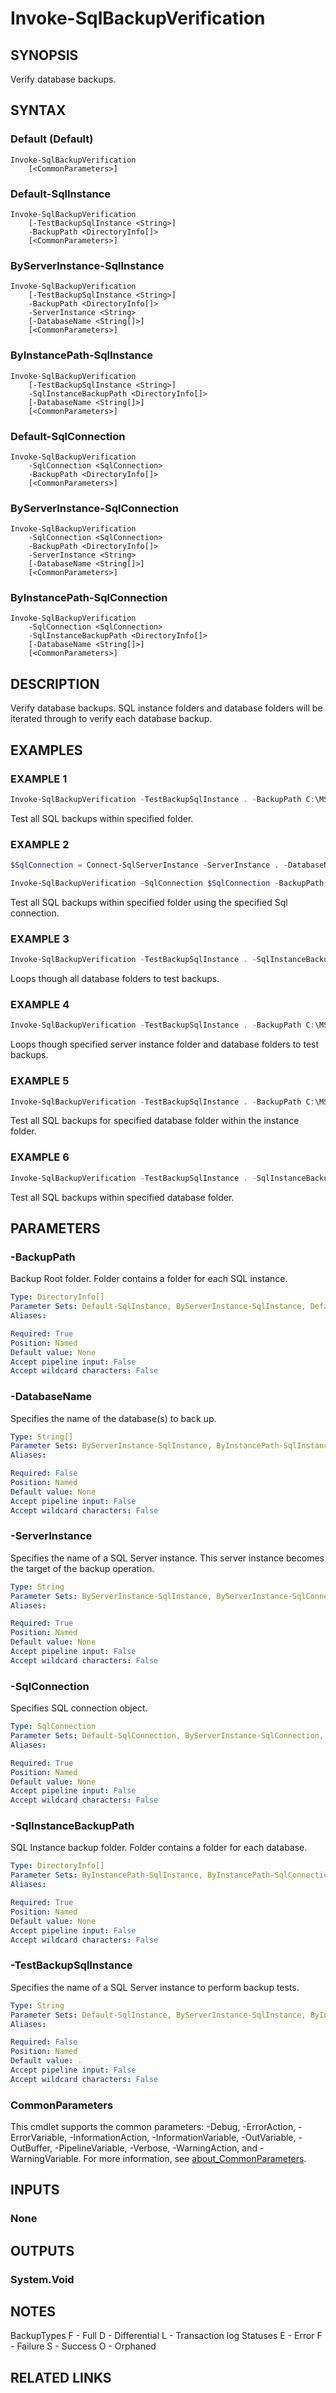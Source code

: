 ﻿---
external help file: SqlServerMaintenance-help.xml
Module Name: SqlServerMaintenance
online version:
schema: 2.0.0
---

# Invoke-SqlBackupVerification

## SYNOPSIS
Verify database backups.

## SYNTAX

### Default (Default)
```
Invoke-SqlBackupVerification
	[<CommonParameters>]
```

### Default-SqlInstance
```
Invoke-SqlBackupVerification
	[-TestBackupSqlInstance <String>]
	-BackupPath <DirectoryInfo[]>
	[<CommonParameters>]
```

### ByServerInstance-SqlInstance
```
Invoke-SqlBackupVerification
	[-TestBackupSqlInstance <String>]
	-BackupPath <DirectoryInfo[]>
	-ServerInstance <String>
	[-DatabaseName <String[]>]
	[<CommonParameters>]
```

### ByInstancePath-SqlInstance
```
Invoke-SqlBackupVerification
	[-TestBackupSqlInstance <String>]
	-SqlInstanceBackupPath <DirectoryInfo[]>
	[-DatabaseName <String[]>]
	[<CommonParameters>]
```

### Default-SqlConnection
```
Invoke-SqlBackupVerification
	-SqlConnection <SqlConnection>
	-BackupPath <DirectoryInfo[]>
	[<CommonParameters>]
```

### ByServerInstance-SqlConnection
```
Invoke-SqlBackupVerification
	-SqlConnection <SqlConnection>
	-BackupPath <DirectoryInfo[]>
	-ServerInstance <String>
	[-DatabaseName <String[]>]
	[<CommonParameters>]
```

### ByInstancePath-SqlConnection
```
Invoke-SqlBackupVerification
	-SqlConnection <SqlConnection>
	-SqlInstanceBackupPath <DirectoryInfo[]>
	[-DatabaseName <String[]>]
	[<CommonParameters>]
```

## DESCRIPTION
Verify database backups.
SQL instance folders and database folders will be iterated through to verify each database backup.

## EXAMPLES

### EXAMPLE 1
```powershell
Invoke-SqlBackupVerification -TestBackupSqlInstance . -BackupPath C:\MSSQLServer\Backup
```

Test all SQL backups within specified folder.

### EXAMPLE 2
```powershell
$SqlConnection = Connect-SqlServerInstance -ServerInstance . -DatabaseName master

Invoke-SqlBackupVerification -SqlConnection $SqlConnection -BackupPath C:\MSSQLServer\Backup
```

Test all SQL backups within specified folder using the specified Sql connection.

### EXAMPLE 3
```powershell
Invoke-SqlBackupVerification -TestBackupSqlInstance . -SqlInstanceBackupPath C:\MSSQLServer\Backup
```

Loops though all database folders to test backups.

### EXAMPLE 4
```powershell
Invoke-SqlBackupVerification -TestBackupSqlInstance . -BackupPath C:\MSSQLServer\Backup -ServerInstance MySQLServer
```

Loops though specified server instance folder and database folders to test backups.

### EXAMPLE 5
```powershell
Invoke-SqlBackupVerification -TestBackupSqlInstance . -BackupPath C:\MSSQLServer\Backup -ServerInstance MySQLServer -DatabaseName AdventureWorks
```

Test all SQL backups for specified database folder within the instance folder.

### EXAMPLE 6
```powershell
Invoke-SqlBackupVerification -TestBackupSqlInstance . -SqlInstanceBackupPath C:\MSSQLServer\Backup -DatabaseName AdventureWorks
```

Test all SQL backups within specified database folder.

## PARAMETERS

### -BackupPath
Backup Root folder.
Folder contains a folder for each SQL instance.

```yaml
Type: DirectoryInfo[]
Parameter Sets: Default-SqlInstance, ByServerInstance-SqlInstance, Default-SqlConnection, ByServerInstance-SqlConnection
Aliases:

Required: True
Position: Named
Default value: None
Accept pipeline input: False
Accept wildcard characters: False
```

### -DatabaseName
Specifies the name of the database(s) to back up.

```yaml
Type: String[]
Parameter Sets: ByServerInstance-SqlInstance, ByInstancePath-SqlInstance, ByServerInstance-SqlConnection, ByInstancePath-SqlConnection
Aliases:

Required: False
Position: Named
Default value: None
Accept pipeline input: False
Accept wildcard characters: False
```

### -ServerInstance
Specifies the name of a SQL Server instance.
This server instance becomes the target of the backup operation.

```yaml
Type: String
Parameter Sets: ByServerInstance-SqlInstance, ByServerInstance-SqlConnection
Aliases:

Required: True
Position: Named
Default value: None
Accept pipeline input: False
Accept wildcard characters: False
```

### -SqlConnection
Specifies SQL connection object.

```yaml
Type: SqlConnection
Parameter Sets: Default-SqlConnection, ByServerInstance-SqlConnection, ByInstancePath-SqlConnection
Aliases:

Required: True
Position: Named
Default value: None
Accept pipeline input: False
Accept wildcard characters: False
```

### -SqlInstanceBackupPath
SQL Instance backup folder.
Folder contains a folder for each database.

```yaml
Type: DirectoryInfo[]
Parameter Sets: ByInstancePath-SqlInstance, ByInstancePath-SqlConnection
Aliases:

Required: True
Position: Named
Default value: None
Accept pipeline input: False
Accept wildcard characters: False
```

### -TestBackupSqlInstance
Specifies the name of a SQL Server instance to perform backup tests.

```yaml
Type: String
Parameter Sets: Default-SqlInstance, ByServerInstance-SqlInstance, ByInstancePath-SqlInstance
Aliases:

Required: False
Position: Named
Default value: .
Accept pipeline input: False
Accept wildcard characters: False
```

### CommonParameters
This cmdlet supports the common parameters: -Debug, -ErrorAction, -ErrorVariable, -InformationAction, -InformationVariable, -OutVariable, -OutBuffer, -PipelineVariable, -Verbose, -WarningAction, and -WarningVariable. For more information, see [about_CommonParameters](http://go.microsoft.com/fwlink/?LinkID=113216).

## INPUTS

### None

## OUTPUTS

### System.Void

## NOTES
BackupTypes
		F - Full
		D - Differential
		L - Transaction log
Statuses
		E - Error
		F - Failure
		S - Success
		O - Orphaned

## RELATED LINKS
